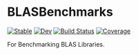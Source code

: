 # BLASBenchmarks

[![Stable](https://img.shields.io/badge/docs-stable-blue.svg)](https://chriselrod.github.io/BLASBenchmarks.jl/stable)
[![Dev](https://img.shields.io/badge/docs-dev-blue.svg)](https://chriselrod.github.io/BLASBenchmarks.jl/dev)
[![Build Status](https://github.com/chriselrod/BLASBenchmarks.jl/workflows/CI/badge.svg)](https://github.com/chriselrod/BLASBenchmarks.jl/actions)
[![Coverage](https://codecov.io/gh/chriselrod/BLASBenchmarks.jl/branch/master/graph/badge.svg)](https://codecov.io/gh/chriselrod/BLASBenchmarks.jl)

For Benchmarking BLAS Libraries.


